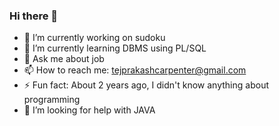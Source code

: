 ### Hi there 👋

- 🔭 I’m currently working on sudoku
- 🌱 I’m currently learning DBMS using PL/SQL
- 💬 Ask me about job
- 📫 How to reach me: tejprakashcarpenter@gmail.com
- ⚡ Fun fact: About 2 years ago, I didn't know anything about programming
- 🤔 I’m looking for help with JAVA
